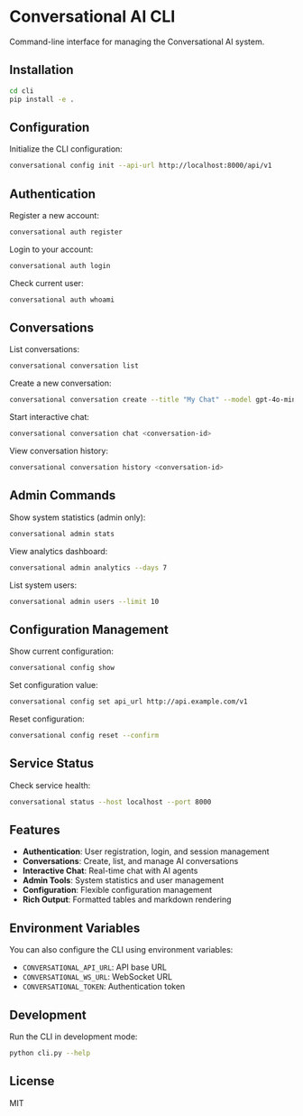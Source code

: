 # Conversational AI CLI

Command-line interface for managing the Conversational AI system.

## Installation

```bash
cd cli
pip install -e .
```

## Configuration

Initialize the CLI configuration:

```bash
conversational config init --api-url http://localhost:8000/api/v1
```

## Authentication

Register a new account:
```bash
conversational auth register
```

Login to your account:
```bash
conversational auth login
```

Check current user:
```bash
conversational auth whoami
```

## Conversations

List conversations:
```bash
conversational conversation list
```

Create a new conversation:
```bash
conversational conversation create --title "My Chat" --model gpt-4o-mini
```

Start interactive chat:
```bash
conversational conversation chat <conversation-id>
```

View conversation history:
```bash
conversational conversation history <conversation-id>
```

## Admin Commands

Show system statistics (admin only):
```bash
conversational admin stats
```

View analytics dashboard:
```bash
conversational admin analytics --days 7
```

List system users:
```bash
conversational admin users --limit 10
```

## Configuration Management

Show current configuration:
```bash
conversational config show
```

Set configuration value:
```bash
conversational config set api_url http://api.example.com/v1
```

Reset configuration:
```bash
conversational config reset --confirm
```

## Service Status

Check service health:
```bash
conversational status --host localhost --port 8000
```

## Features

- **Authentication**: User registration, login, and session management
- **Conversations**: Create, list, and manage AI conversations
- **Interactive Chat**: Real-time chat with AI agents
- **Admin Tools**: System statistics and user management
- **Configuration**: Flexible configuration management
- **Rich Output**: Formatted tables and markdown rendering

## Environment Variables

You can also configure the CLI using environment variables:

- `CONVERSATIONAL_API_URL`: API base URL
- `CONVERSATIONAL_WS_URL`: WebSocket URL
- `CONVERSATIONAL_TOKEN`: Authentication token

## Development

Run the CLI in development mode:

```bash
python cli.py --help
```

## License

MIT
